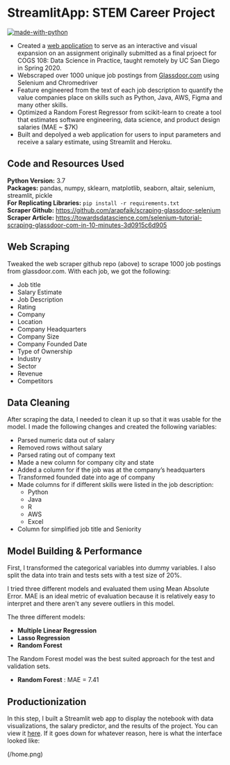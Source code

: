 # StreamlitApp: STEM Career Project

[![made-with-python](https://img.shields.io/badge/Made%20with-Python-1f425f.svg)](https://www.python.org/)

* Created a [web application](https://stem-career-project.herokuapp.com/) to serve as an interactive and visual expansion on an assignment originally submitted as a final prjoect for COGS 108: Data Science in Practice, taught remotely by UC San Diego in Spring 2020.
* Webscraped over 1000 unique job postings from [Glassdoor.com](https://www.glassdoor.com/sitedirectory/title-jobs.htm) using Selenium and Chromedriver
* Feature engineered from the text of each job description to quantify the value companies place on skills such as Python, Java, AWS, Figma and many other skills.
* Optimized a Random Forest Regressor from scikit-learn to create a tool that estimates software engineering, data science, and product design salaries (MAE ~ $7K)
* Built and depolyed a web application for users to input parameters and receive a salary estimate, using Streamlit and Heroku.
 

## Code and Resources Used 
**Python Version:** 3.7  
**Packages:** pandas, numpy, sklearn, matplotlib, seaborn, altair, selenium, streamlit, pickle  
**For Replicating Libraries:**  ```pip install -r requirements.txt```  
**Scraper Github:** https://github.com/arapfaik/scraping-glassdoor-selenium  
**Scraper Article:** https://towardsdatascience.com/selenium-tutorial-scraping-glassdoor-com-in-10-minutes-3d0915c6d905  

## Web Scraping
Tweaked the web scraper github repo (above) to scrape 1000 job postings from glassdoor.com. With each job, we got the following:
*	Job title
*	Salary Estimate
*	Job Description
*	Rating
*	Company 
*	Location
*	Company Headquarters 
*	Company Size
*	Company Founded Date
*	Type of Ownership 
*	Industry
*	Sector
*	Revenue
*	Competitors 

## Data Cleaning
After scraping the data, I needed to clean it up so that it was usable for the model. I made the following changes and created the following variables:

*	Parsed numeric data out of salary 
*	Removed rows without salary 
*	Parsed rating out of company text 
*	Made a new column for company city and state 
*	Added a column for if the job was at the company’s headquarters 
*	Transformed founded date into age of company 
*	Made columns for if different skills were listed in the job description:
    * Python  
    * Java  
    * R  
    * AWS  
    * Excel 
*	Column for simplified job title and Seniority 

## Model Building & Performance

First, I transformed the categorical variables into dummy variables. I also split the data into train and tests sets with a test size of 20%.   

I tried three different models and evaluated them using Mean Absolute Error. MAE is an ideal metric of evaluation because it is relatively easy to interpret and there aren't any severe outliers in this model.   

The three different models:
*	**Multiple Linear Regression**
*	**Lasso Regression**
*	**Random Forest**

The Random Forest model was the best suited approach for the test and validation sets. 
*	**Random Forest** : MAE = 7.41

## Productionization 
In this step, I built a Streamlit web app to display the notebook with data visualizations, the salary predictor, and the results of the project. You can view it [here](https://stem-career-project.herokuapp.com/). If it goes down for whatever reason, here is what the interface looked like:

(/home.png)



